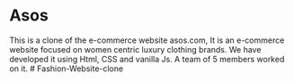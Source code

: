 # Asos
This is a clone of the e-commerce website asos.com, It is an e-commerce website focused on women centric luxury clothing brands.
We have developed it using Html, CSS and vanilla Js. A team of 5 members worked on it.
#   F a s h i o n - W e b s i t e - c l o n e  
 